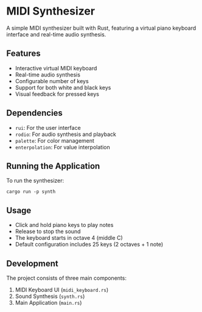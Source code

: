 # MIDI Synthesizer

A simple MIDI synthesizer built with Rust, featuring a virtual piano keyboard interface and real-time audio synthesis.

## Features

- Interactive virtual MIDI keyboard
- Real-time audio synthesis
- Configurable number of keys
- Support for both white and black keys
- Visual feedback for pressed keys

## Dependencies

- `rui`: For the user interface
- `rodio`: For audio synthesis and playback
- `palette`: For color management
- `enterpolation`: For value interpolation

## Running the Application

To run the synthesizer:

```shell
cargo run -p synth
```

## Usage

- Click and hold piano keys to play notes
- Release to stop the sound
- The keyboard starts in octave 4 (middle C)
- Default configuration includes 25 keys (2 octaves + 1 note)

## Development

The project consists of three main components:

1. MIDI Keyboard UI (`midi_keyboard.rs`)
2. Sound Synthesis (`synth.rs`)
3. Main Application (`main.rs`)
